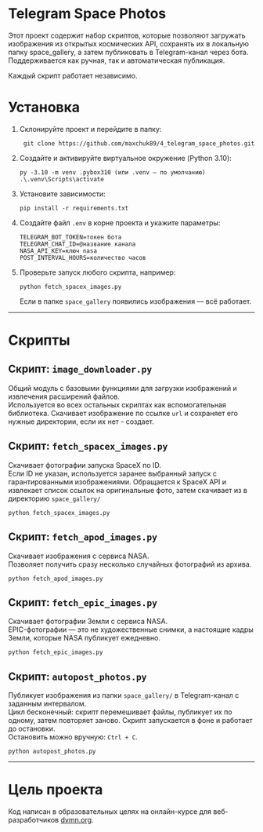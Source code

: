 # Telegram Space Photos

Этот проект содержит набор скриптов, которые позволяют загружать изображения из открытых космических API, сохранять их в локальную папку space_gallery, а затем публиковать в Telegram-канал через бота. Поддерживается как ручная, так и автоматическая публикация.

Каждый скрипт работает независимо.


# Установка

1. Склонируйте проект и перейдите в папку:
   ```
	git clone https://github.com/maxchuk89/4_telegram_space_photos.git
   ```

2. Создайте и активируйте виртуальное окружение (Python 3.10):
   ```
   py -3.10 -m venv .pybox310 (или .venv — по умолчанию)
   .\.venv\Scripts\activate
   ```

3. Установите зависимости:
   ```
   pip install -r requirements.txt
   ```

4. Создайте файл `.env` в корне проекта и укажите параметры:
   ```
   TELEGRAM_BOT_TOKEN=токен бота
   TELEGRAM_CHAT_ID=@название канала
   NASA_API_KEY=ключ nasa
   POST_INTERVAL_HOURS=количество часов
   ```

5. Проверьте запуск любого скрипта, например:
   ```
   python fetch_spacex_images.py
   ```

   Если в папке `space_gallery` появились изображения — всё работает.
   

---


# Скрипты

## Скрипт: `image_downloader.py`

Общий модуль с базовыми функциями для загрузки изображений и извлечения расширений файлов.  
Используется во всех остальных скриптах как вспомогательная библиотека.
Скачивает изображение по ссылке `url` и сохраняет его нужные директории, если их нет - создает.

## Скрипт: `fetch_spacex_images.py`

Скачивает фотографии запуска SpaceX по ID.  
Если ID не указан, используется заранее выбранный запуск с гарантированными изображениями.
Обращается к SpaceX API и извлекает список ссылок на оригинальные фото, затем скачивает из в директорию `space_gallery/`
```
python fetch_spacex_images.py
```

## Скрипт: `fetch_apod_images.py`

Скачивает изображения с сервиса NASA.  
Позволяет получить сразу несколько случайных фотографий из архива.
```
python fetch_apod_images.py
```

## Скрипт: `fetch_epic_images.py`

Скачивает фотографии Земли с сервиса NASA.  
EPIC-фотографии — это не художественные снимки, а настоящие кадры Земли, которые NASA публикует ежедневно.
```
python fetch_epic_images.py
```

## Скрипт: `autopost_photos.py`

Публикует изображения из папки `space_gallery/` в Telegram-канал с заданным интервалом.  
Цикл бесконечный: скрипт перемешивает файлы, публикует их по одному, затем повторяет заново.
Скрипт запускается в фоне и работает до остановки.  
Остановить можно вручную: `Ctrl + C`.
```
python autopost_photos.py
```

---


# Цель проекта

Код написан в образовательных целях на онлайн-курсе для веб-разработчиков [dvmn.org](dvmn.org).

